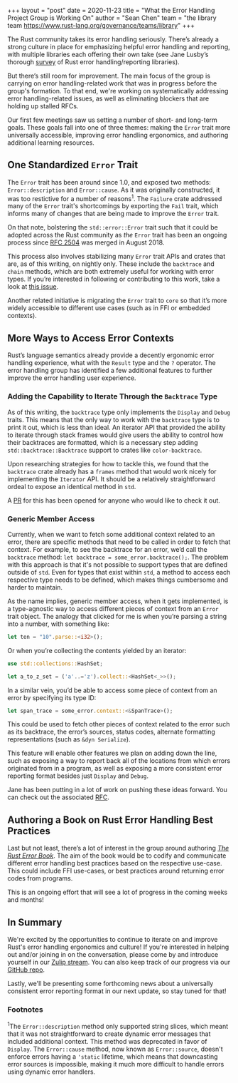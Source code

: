 +++
layout = "post"
date = 2020-11-23
title = "What the Error Handling Project Group is Working On"
author = "Sean Chen"
team = "the library team <https://www.rust-lang.org/governance/teams/library>"
+++

The Rust community takes its error handling seriously. There’s already a strong culture in place for emphasizing helpful error handling and reporting, with multiple libraries each offering their own take (see Jane Lusby’s thorough [survey][error_ecosystem_vid] of Rust error handling/reporting libraries).

But there’s still room for improvement. The main focus of the group is carrying on error handling-related work that was in progress before the group's formation. To that end, we're working on systematically addressing error handling-related issues, as well as eliminating blockers that are holding up stalled RFCs.  

Our first few meetings saw us setting a number of short- and long-term goals. These goals fall into one of three themes: making the `Error` trait more universally accessible, improving error handling ergonomics, and authoring additional learning resources. 

## One Standardized `Error` Trait 

The `Error` trait has been around since 1.0, and exposed two methods: `Error::description` and `Error::cause`. As it was originally constructed, it was too restictive for a number of reasons<sup>1</sup>. The `Failure` crate addressed many of the `Error` trait's shortcomings by exporting the `Fail` trait, which informs many of changes that are being made to improve the `Error` trait. 

On that note, bolstering the `std::error::Error` trait such that it could be adopted across the Rust community as _the_ `Error` trait has been an ongoing process since [RFC 2504][rfc2504] was merged in August 2018. 

This process also involves stabilizing many `Error` trait APIs and crates that are, as of this writing, on nightly only. These include the `backtrace` and `chain` methods, which are both extremely useful for working with error types. If you’re interested in following or contributing to this work, take a look at [this issue][core_error_issue].

Another related initiative is migrating the `Error` trait to `core` so that it’s more widely accessible to different use cases (such as in FFI or embedded contexts).

## More Ways to Access Error Contexts

Rust’s language semantics already provide a decently ergonomic error handling experience, what with the `Result` type and the `?` operator. The error handling group has identified a few additional features to further improve the error handling user experience. 

### Adding the Capability to Iterate Through the `Backtrace` Type

As of this writing, the `backtrace` type only implements the `Display` and `Debug` traits. This means that the only way to work with the `backtrace` type is to print it out, which is less than ideal. An iterator API that provided the ability to iterate through stack frames would give users the ability to control how their backtraces are formatted, which is a necessary step adding `std::backtrace::Backtrace` support to crates like `color-backtrace`.

Upon researching strategies for how to tackle this, we found that the `backtrace` crate already has a `frames` method that would work nicely for implementing the `Iterator` API. It should be a relatively straightforward ordeal to expose an identical method in `std`. 

A [PR][backtrace_frames_pr] for this has been opened for anyone who would like to check it out. 

### Generic Member Access

Currently, when we want to fetch some additional context related to an error, there are specific methods that need to be called in order to fetch that context. For example, to see the backtrace for an error, we’d call the `backtrace` method: `let backtrace = some_error.backtrace();`. The problem with this approach is that it's not possible to support types that are defined outside of `std`. Even for types that exist within `std`, a method to access each respective type needs to be defined, which makes things cumbersome and harder to maintain. 

As the name implies, generic member access, when it gets implemented, is a type-agnostic way to access different pieces of context from an `Error` trait object. The analogy that clicked for me is when you’re parsing a string into a number, with something like:

```rust
let ten = "10".parse::<i32>();
```

Or when you’re collecting the contents yielded by an iterator:

```rust
use std::collections::HashSet;

let a_to_z_set = ('a'..='z').collect::<HashSet<_>>();
```

In a similar vein, you’d be able to access some piece of context from an error by specifying its type ID:

```rust
let span_trace = some_error.context::<&SpanTrace>();
```

This could be used to fetch other pieces of context related to the error such as its backtrace, the error’s sources, status codes, alternate formatting representations (such as `&dyn Serialize`).

This feature will enable other features we plan on adding down the line, such as exposing a way to report back all of the locations from which errors originated from in a program, as well as exposing a more consistent error reporting format besides just `Display` and `Debug`. 

Jane has been putting in a lot of work on pushing these ideas forward. You can check out the associated [RFC][gma_rfc].

## Authoring a Book on Rust Error Handling Best Practices

Last but not least, there’s a lot of interest in the group around authoring [_The Rust Error Book_][error_book]. The aim of the book would be to codify and communicate different error handling best practices based on the respective use-case. This could include FFI use-cases, or best practices around returning error codes from programs.

This is an ongoing effort that will see a lot of progress in the coming weeks and months!

## In Summary

We're excited by the opportunities to continue to iterate on and improve Rust's error handling ergonomics and culture! If you're interested in helping out and/or joining in on the conversation, please come by and introduce yourself in our [Zulip stream][zulip]. You can also keep track of our progress via our [GitHub repo][peh_repo].

Lastly, we'll be presenting some forthcoming news about a universally consistent error reporting format in our next update, so stay tuned for that!

### Footnotes

<sup>1</sup>The `Error::description` method only supported string slices, which meant that it was not straightforward to create dynamic error messages that included additional context. This method was deprecated in favor of `Display`. The `Error::cause` method, now known as `Error::source`, doesn't enforce errors having a `'static` lifetime, which means that downcasting error sources is impossible, making it much more difficult to handle errors using dynamic error handlers.

[rfc2504]: https://github.com/rust-lang/rfcs/pull/2504
[core_error_issue]: https://github.com/rust-lang/project-error-handling/issues/3
[error_ecosystem_vid]: https://youtu.be/rAF8mLI0naQ
[gma_rfc]: https://github.com/rust-lang/rfcs/pull/2895
[zulip]: https://rust-lang.zulipchat.com/#narrow/stream/257204-project-error-handling
[peh_repo]: https://github.com/rust-lang/project-error-handling
[backtrace_frames_pr]: https://github.com/rust-lang/rust/pull/78299
[error_book]: https://github.com/rust-lang/project-error-handling/tree/master/the-rust-error-book
